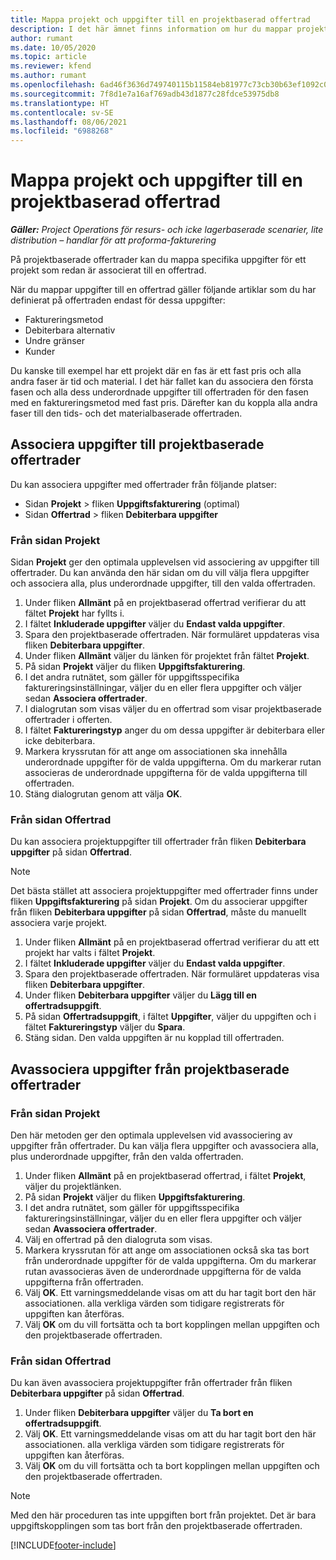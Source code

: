 ```yaml
---
title: Mappa projekt och uppgifter till en projektbaserad offertrad
description: I det här ämnet finns information om hur du mappar projekt och uppgifter till en projektbaserad uppgiftsrad.
author: rumant
ms.date: 10/05/2020
ms.topic: article
ms.reviewer: kfend
ms.author: rumant
ms.openlocfilehash: 6ad46f3636d749740115b11584eb81977c73cb30b63ef1092c0c2aac97cbc647
ms.sourcegitcommit: 7f8d1e7a16af769adb43d1877c28fdce53975db8
ms.translationtype: HT
ms.contentlocale: sv-SE
ms.lasthandoff: 08/06/2021
ms.locfileid: "6988268"
---
```

# <a name="map-projects-and-tasks-to-a-project-based-quote-line"></a>Mappa projekt och uppgifter till en projektbaserad offertrad

_**Gäller:** Project Operations för resurs- och icke lagerbaserade scenarier, lite distribution – handlar för att proforma-fakturering_

På projektbaserade offertrader kan du mappa specifika uppgifter för ett projekt som redan är associerat till en offertrad.

När du mappar uppgifter till en offertrad gäller följande artiklar som du har definierat på offertraden endast för dessa uppgifter:

- Faktureringsmetod
- Debiterbara alternativ
- Undre gränser
- Kunder

Du kanske till exempel har ett projekt där en fas är ett fast pris och alla andra faser är tid och material. I det här fallet kan du associera den första fasen och alla dess underordnade uppgifter till offertraden för den fasen med en faktureringsmetod med fast pris. Därefter kan du koppla alla andra faser till den tids- och det materialbaserade offertraden.

## <a name="associate-tasks-to-project-based-quote-lines"></a>Associera uppgifter till projektbaserade offertrader

Du kan associera uppgifter med offertrader från följande platser:

- Sidan **Projekt** > fliken **Uppgiftsfakturering** (optimal)
- Sidan **Offertrad** > fliken **Debiterbara uppgifter** 

### <a name="from-the-project-page"></a>Från sidan Projekt

Sidan **Projekt** ger den optimala upplevelsen vid associering av uppgifter till offertrader. Du kan använda den här sidan om du vill välja flera uppgifter och associera alla, plus underordnade uppgifter, till den valda offertraden.

1. Under fliken **Allmänt** på en projektbaserad offertrad verifierar du att fältet **Projekt** har fyllts i.
2. I fältet **Inkluderade uppgifter** väljer du **Endast valda uppgifter**.
3. Spara den projektbaserade offertraden. När formuläret uppdateras visa fliken **Debiterbara uppgifter**.
4. Under fliken **Allmänt** väljer du länken för projektet från fältet **Projekt**.
5. På sidan **Projekt** väljer du fliken **Uppgiftsfakturering**.
6. I det andra rutnätet, som gäller för uppgiftsspecifika faktureringsinställningar, väljer du en eller flera uppgifter och väljer sedan **Associera offertrader**.
7. I dialogrutan som visas väljer du en offertrad som visar projektbaserade offertrader i offerten.
8. I fältet **Faktureringstyp** anger du om dessa uppgifter är debiterbara eller icke debiterbara.
9. Markera kryssrutan för att ange om associationen ska innehålla underordnade uppgifter för de valda uppgifterna. Om du markerar rutan associeras de underordnade uppgifterna för de valda uppgifterna till offertraden.
10. Stäng dialogrutan genom att välja **OK**.

### <a name="from-the-quote-line-page"></a>Från sidan Offertrad

Du kan associera projektuppgifter till offertrader från fliken **Debiterbara uppgifter** på sidan **Offertrad**.

>[!NOTE]
>Det bästa stället att associera projektuppgifter med offertrader finns under fliken **Uppgiftsfakturering** på sidan **Projekt**. Om du associerar uppgifter från fliken **Debiterbara uppgifter** på sidan **Offertrad**, måste du manuellt associera varje projekt.

1. Under fliken **Allmänt** på en projektbaserad offertrad verifierar du att ett projekt har valts i fältet **Projekt**.
2. I fältet **Inkluderade uppgifter** väljer du **Endast valda uppgifter**.
3. Spara den projektbaserade offertraden. När formuläret uppdateras visa fliken **Debiterbara uppgifter**.
4. Under fliken **Debiterbara uppgifter** väljer du **Lägg till en offertradsuppgift**.
5. På sidan **Offertradsuppgift**, i fältet **Uppgifter**, väljer du uppgiften och i fältet **Faktureringstyp** väljer du **Spara**. 
6. Stäng sidan. Den valda uppgiften är nu kopplad till offertraden.

## <a name="disassociate-tasks-from-projectbased-quote-lines"></a>Avassociera uppgifter från projektbaserade offertrader

### <a name="from-the-project-page"></a>Från sidan Projekt

Den här metoden ger den optimala upplevelsen vid avassociering av uppgifter från offertrader. Du kan välja flera uppgifter och avassociera alla, plus underordnade uppgifter, från den valda offertraden.

1. Under fliken **Allmänt** på en projektbaserad offertrad, i fältet **Projekt**, väljer du projektlänken.
2. På sidan **Projekt** väljer du fliken **Uppgiftsfakturering**.
3. I det andra rutnätet, som gäller för uppgiftsspecifika faktureringsinställningar, väljer du en eller flera uppgifter och väljer sedan **Avassociera offertrader**.
4. Välj en offertrad på den dialogruta som visas.
5. Markera kryssrutan för att ange om associationen också ska tas bort från underordnade uppgifter för de valda uppgifterna. Om du markerar rutan avassocieras även de underordnade uppgifterna för de valda uppgifterna från offertraden.
6. Välj **OK**. Ett varningsmeddelande visas om att du har tagit bort den här associationen. alla verkliga värden som tidigare registrerats för uppgiften kan återföras. 
7. Välj **OK** om du vill fortsätta och ta bort kopplingen mellan uppgiften och den projektbaserade offertraden.

### <a name="from-the-quote-line-page"></a>Från sidan Offertrad

Du kan även avassociera projektuppgifter från offertrader från fliken **Debiterbara uppgifter** på sidan **Offertrad**.

1. Under fliken **Debiterbara uppgifter** väljer du **Ta bort en offertradsuppgift**.
2. Välj **OK**. Ett varningsmeddelande visas om att du har tagit bort den här associationen. alla verkliga värden som tidigare registrerats för uppgiften kan återföras. 
3. Välj **OK** om du vill fortsätta och ta bort kopplingen mellan uppgiften och den projektbaserade offertraden.

>[!NOTE]
> Med den här proceduren tas inte uppgiften bort från projektet. Det är bara uppgiftskopplingen som tas bort från den projektbaserade offertraden.


[!INCLUDE[footer-include](../../includes/footer-banner.md)]